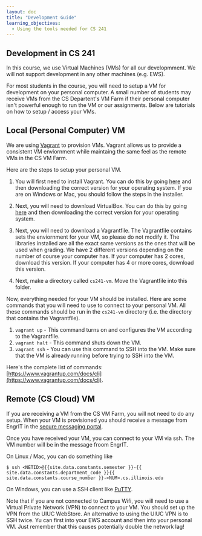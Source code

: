 ```yaml
---
layout: doc
title: "Development Guide"
learning_objectives:
  - Using the tools needed for CS 241
---
```


## Development in CS 241
In this course, we use Virtual Machines (VMs) for all our developmment. We will not support development in any other machines (e.g. EWS).

For most students in the course, you will need to setup a VM for development on your personal computer. A small number of students may receive VMs from the CS Departent's VM Farm if their personal computer isn't powerful enough to run the VM or our assignments. Below are tutorials on how to setup / access your VMs.

## Local (Personal Computer) VM
We are using [Vagrant](https://www.vagrantup.com/) to provision VMs. Vagrant allows us to provide a consistent VM enviornment while maintaing the same feel as the remote VMs in the CS VM Farm.

Here are the steps to setup your personal VM.

1. You will first need to install Vagrant. You can do this by going [here](https://www.vagrantup.com/downloads) and then downloading the correct version for your operating system. If you are on Windows or Mac, you should follow the steps in the installer.

2. Next, you will need to download VirtualBox. You can do this by going [here](https://www.virtualbox.org/wiki/Downloads) and then downloading the correct version for your operating system.

3. Next, you will need to download a Vagrantfile. The Vagrantfile contains sets the enviornment for your VM, so please do not modify it. The libraries installed are all the exact same versions as the ones that will be used when grading. We have 2 different versions depending on the number of course your computer has. If your computer has 2 cores, download this version. If your computer has 4 or more cores, download this version.

4. Next, make a directory called `cs241-vm`. Move the Vagrantfile into this folder.

Now, everything needed for your VM should be installed. Here are some commands that you will need to use to connect to your personal VM. All these commands should be run in the `cs241-vm` directory (i.e. the directory that contains the Vagrantfile).
1. `vagrant up` - This command turns on and configures the VM according to the Vagrantfile.
2. `vagrant halt` - This command shuts down the VM.
3. `vagrant ssh` - You can use this command to SSH into the VM. Make sure that the VM is already running before trying to SSH into the VM.

Here's the complete list of commands: [https://www.vagrantup.com/docs/cli](https://www.vagrantup.com/docs/cli).


## Remote (CS Cloud) VM
If you are receiving a VM from the CS VM Farm, you will not need to do any setup. When your VM is provisioned you should receive a message from EngrIT in the [secure messaging portal](https://my.engr.illinois.edu/smd).

Once you have received your VM, you can connect to your VM via ssh. The VM number will be in the message froom EngrIT. 

On Linux / Mac, you can do something like
```console
$ ssh <NETID>@{{site.data.constants.semester }}-{{ site.data.constants.department_code }}{{ site.data.constants.course_number }}-<NUM>.cs.illinois.edu
```

On Windows, you can use a SSH client like [PuTTY](https://www.putty.org/).

Note that if you are not connected to Campus Wifi, you will need to use a Virtual Private Network (VPN) to connect to your VM. You should set up the VPN from the UIUC WebStore. An alternative to using the UIUC VPN is to SSH twice. Yu can first into your EWS account and then into your personal VM. Just remember that this causes potentially double the network lag!
